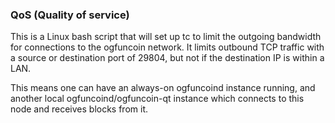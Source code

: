 ### QoS (Quality of service) ###

This is a Linux bash script that will set up tc to limit the outgoing bandwidth for connections to the ogfuncoin network. It limits outbound TCP traffic with a source or destination port of 29804, but not if the destination IP is within a LAN.

This means one can have an always-on ogfuncoind instance running, and another local ogfuncoind/ogfuncoin-qt instance which connects to this node and receives blocks from it.
